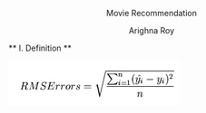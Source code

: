 
<p align="center">
Movie Recommendation
</p>

<p align="center">
Arighna Roy
</p>

** I. Definition **


!["image not loaded, but I am here"](images/error.jpg)